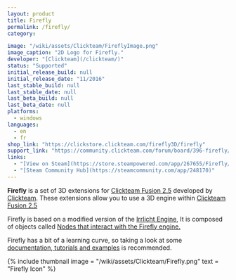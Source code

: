 ```yaml
---
layout: product
title: Firefly
permalink: /firefly/
category:

image: "/wiki/assets/Clickteam/FireflyImage.png"
image_caption: "2D Logo for Firefly."
developer: "[Clickteam](/clickteam/)"
status: "Supported"
initial_release_build: null
initial_release_date: "11/2016"
last_stable_build: null
last_stable_date: null
last_beta_build: null
last_beta_date: null
platforms:
  - windows
languages:
  - en
  - fr
shop_link: "https://clickstore.clickteam.com/firefly3D/firefly"
support_link: "https://community.clickteam.com/forum/board/396-firefly/"
links:
  - "[View on Steam](https://store.steampowered.com/app/267655/Firefly/)"
  - "[Steam Community Hub](https://steamcommunity.com/app/248170)"
---
```


**Firefly** is a set of 3D extensions for [Clickteam Fusion 2.5]
developed by [Clickteam]. These extensions allow you to use a 3D engine within [Clickteam Fusion 2.5]

Firefly is based on a modified version of the [Irrlicht Engine](https://irrlicht.sourceforge.io/), It is composed of objects
called [Nodes that interact with the Firefly engine.](/extensions/firefly/)

Firefly has a bit of a learning curve, so taking a look at some [documentation, tutorials and examples](/firefly/learning)
is recommended.

{% include thumbnail
    image = "/wiki/assets/Clickteam/Firefly.png"
    text = "Firefly Icon"
%}

[Clickteam]: /clickteam/
[Clickteam Fusion 2.5]: /fusion/2.5/
